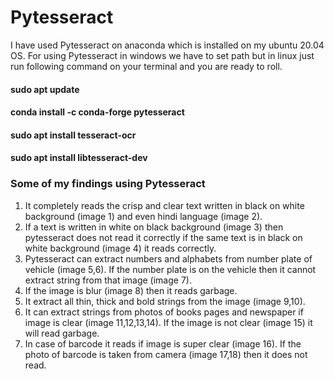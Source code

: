 # Pytesseract
I have used Pytesseract on anaconda which is installed on my ubuntu 20.04 OS. For using Pytesseract in windows we have to set path but in linux just run following command on your terminal and you are ready to roll.

#### sudo apt update
#### conda install -c conda-forge pytesseract 
#### sudo apt install tesseract-ocr
#### sudo apt install libtesseract-dev

### Some of my findings using Pytesseract
1. It completely reads the crisp and clear text written in black on white background (image 1) and even hindi language (image 2).
2. If a text is written in white on black background (image 3) then pytesseract does not read it correctly if the same text is in black on white background (image                4) it reads correctly.
3. Pytesseract can extract numbers and alphabets from number plate of vehicle (image 5,6). If the number plate is on the vehicle then it cannot extract string from that image (image 7).
4. If the image is blur (image 8) then it reads garbage.
5. It extract all thin, thick and bold strings from the image (image 9,10).
6. It can extract strings from photos of books pages and newspaper if image is clear (image 11,12,13,14). If the image is not clear (image 15) it will read garbage.
7. In case of barcode it reads if image is super clear (image 16). If the photo of barcode is taken from camera (image 17,18) then it does not read.
